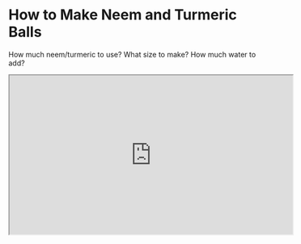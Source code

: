 # How to Make Neem and Turmeric Balls

How much neem/turmeric to use? What size to make? How much water to add?

<iframe width="560" height="315" src="https://www.youtube.com/embed/G6cI7MZQElM"></iframe>